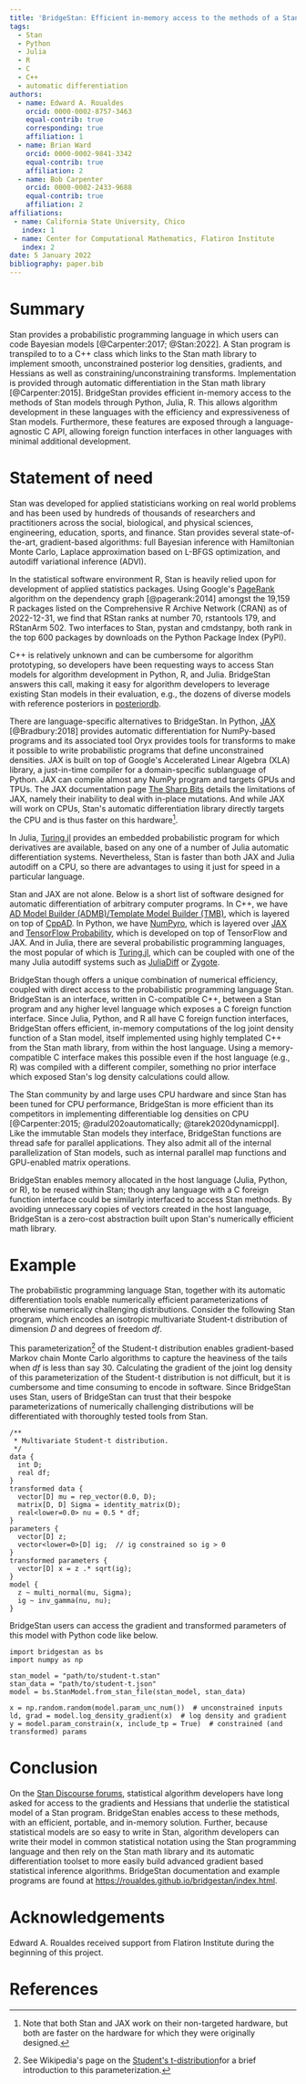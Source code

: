 ```yaml
---
title: 'BridgeStan: Efficient in-memory access to the methods of a Stan model'
tags:
  - Stan
  - Python
  - Julia
  - R
  - C
  - C++
  - automatic differentiation
authors:
  - name: Edward A. Roualdes
    orcid: 0000-0002-8757-3463
    equal-contrib: true
    corresponding: true
    affiliation: 1
  - name: Brian Ward
    orcid: 0000-0002-9841-3342
    equal-contrib: true
    affiliation: 2
  - name: Bob Carpenter
	orcid: 0000-0002-2433-9688
    equal-contrib: true
    affiliation: 2
affiliations:
 - name: California State University, Chico
   index: 1
 - name: Center for Computational Mathematics, Flatiron Institute
   index: 2
date: 5 January 2022
bibliography: paper.bib
---
```


# Summary

Stan provides a probabilistic programming language in which users can
code Bayesian models [@Carpenter:2017; @Stan:2022].  A Stan program is
transpiled to to a C++ class which links to the Stan math library to
implement smooth, unconstrained posterior log densities, gradients,
and Hessians as well as constraining/unconstraining transforms.
Implementation is provided through automatic differentiation in the
Stan math library [@Carpenter:2015].  BridgeStan provides efficient
in-memory access to the methods of Stan models through Python, Julia,
R.  This allows algorithm development in these languages with
the efficiency and expressiveness of Stan models.
Furthermore, these features are exposed through a language-agnostic C
API, allowing foreign function interfaces in other languages with
minimal additional development.


# Statement of need

Stan was developed for applied statisticians working on real world
problems and has been used by hundreds of thousands of researchers and
practitioners across the social, biological, and physical sciences,
engineering, education, sports, and finance.  Stan provides several
state-of-the-art, gradient-based algorithms: full Bayesian inference
with Hamiltonian Monte Carlo, Laplace approximation based on L-BFGS
optimization, and autodiff variational inference (ADVI).

In the statistical software environment R, Stan is heavily relied upon
for development of applied statistics packages.  Using Google's
[PageRank](https://en.wikipedia.org/wiki/PageRank) algorithm on the
dependency graph [@pagerank:2014] amongst the 19,159 R packages listed
on the Comprehensive R Archive Network (CRAN) as of 2022-12-31, we
find that RStan ranks at number 70, rstantools 179, and RStanArm 502. Two
interfaces to Stan, pystan and cmdstanpy, both rank in the top 600 packages by
downloads on the Python Package Index (PyPI).

C++ is relatively unknown and can be cumbersome for algorithm
prototyping, so developers have been requesting ways to access Stan
models for algorithm development in Python, R, and Julia. BridgeStan answers
this call, making it easy for algorithm developers to leverage existing
Stan models in their evaluation, e.g., the dozens of diverse models with
reference posteriors in [posteriordb](https://github.com/stan-dev/posteriordb).

There are language-specific alternatives to BridgeStan.  In Python,
[JAX](https://github.com/google/jax) [@Bradbury:2018] provides
automatic differentiation for NumPy-based programs and its associated
tool Oryx provides tools for transforms to make it possible to write
probabilistic programs that define unconstrained densities.  JAX is
built on top of Google's Accelerated Linear Algebra (XLA) library, a
just-in-time compiler for a domain-specific sublanguage of Python.
JAX can compile almost any NumPy program and targets GPUs and TPUs.
The JAX documentation page
[The Sharp Bits](https://jax.readthedocs.io/en/latest/notebooks/Common_Gotchas_in_JAX.html)
details the limitations of JAX, namely their inability to deal with
in-place mutations.  And while JAX will work on CPUs, Stan's automatic
differentiation library directly targets the CPU and is thus faster on
this hardware[^1].

In Julia, [Turing.jl](https://turing.ml/stable/) provides an embedded
probabilistic program for which derivatives are available, based on
any one of a number of Julia automatic differentiation systems.
Nevertheless, Stan is faster than both JAX and Julia autodiff on a
CPU, so there are advantages to using it just for speed in a
particular language.

Stan and JAX are not alone.  Below is a short list of software
designed for automatic differentiation of arbitrary computer programs.
In C++, we have
[AD Model Builder (ADMB)/Template Model Builder (TMB)](https://www.admb-project.org/),
which is layered on top of
[CppAD](https://coin-or.github.io/CppAD/html/CppAD.html).  In Python,
we have [NumPyro](https://num.pyro.ai/en/stable/), which is layered
over [JAX](https://github.com/google/jax) and
[TensorFlow Probability](https://www.tensorflow.org/probability),
which is developed on top of TensorFlow and JAX.  And in Julia, there
are several probabilistic programming languages, the most popular of
which is [Turing.jl](https://turing.ml/stable/), which can be coupled
with one of the many Julia autodiff systems such as [JuliaDiff](https://juliadiff.org/)
or [Zygote](https://fluxml.ai/Zygote.jl/stable/).

BridgeStan though offers a unique combination of numerical efficiency,
coupled with direct access to the probabilistic programming language
Stan.  BridgeStan is an interface, written in C-compatible C++,
between a Stan program and any higher level language which exposes a C
foreign function interface.  Since Julia, Python, and R all have C
foreign function interfaces, BridgeStan offers efficient, in-memory
computations of the log joint density function of a Stan model, itself
implemented using highly templated C++ from the Stan math library,
from within the host language.  Using a memory-compatible C interface
makes this possible even if the host language (e.g., R) was compiled
with a different compiler, something no prior interface which exposed
Stan's log density calculations could allow.

The Stan community by and large uses CPU hardware and since Stan has
been tuned for CPU performance, BridgeStan is more efficient than its
competitors in implementing differentiable log densities on CPU
[@Carpenter:2015; @radul202oautomatically; @tarek2020dynamicppl].
Like the immutable Stan models they interface, BridgeStan functions
are thread safe for parallel applications.  They also admit all of the
internal parallelization of Stan models, such as internal parallel map
functions and GPU-enabled matrix operations.

BridgeStan enables memory allocated in the host language (Julia,
Python, or R), to be reused within Stan; though any language with a C
foreign function interface could be similarly interfaced to access
Stan methods.  By avoiding unnecessary copies of vectors created in
the host language, BridgeStan is a zero-cost abstraction built upon
Stan's numerically efficient math library.

# Example

The probabilistic programming language Stan, together with its automatic
differentiation tools enable numerically efficient parameterizations of
otherwise numerically challenging distributions.  Consider the
following Stan program, which encodes an isotropic multivariate Student-t
distribution of dimension $D$ and degrees of freedom $df$.

This parameterization[^2] of the Student-t distribution enables gradient-based
Markov chain Monte Carlo algorithms to capture the heaviness of the tails when
$df$ is less than say $30$.  Calculating the gradient of the joint log density
of this parameterization of the Student-t distribution is not difficult, but it
is cumbersome and time consuming to encode in software.  Since BridgeStan uses
Stan, users of BridgeStan can trust that their bespoke parameterizations of
numerically challenging distributions will be differentiated with
thoroughly tested tools from Stan.

```{stan}
/**
 * Multivariate Student-t distribution.
 */
data {
  int D;
  real df;
}
transformed data {
  vector[D] mu = rep_vector(0.0, D);
  matrix[D, D] Sigma = identity_matrix(D);
  real<lower=0.0> nu = 0.5 * df;
}
parameters {
  vector[D] z;
  vector<lower=0>[D] ig;  // ig constrained so ig > 0
}
transformed parameters {
  vector[D] x = z .* sqrt(ig);
}
model {
  z ~ multi_normal(mu, Sigma);
  ig ~ inv_gamma(nu, nu);
}
```

BridgeStan users can access the gradient and transformed parameters of this
model with Python code like below.

```{python}
import bridgestan as bs
import numpy as np

stan_model = "path/to/student-t.stan"
stan_data = "path/to/student-t.json"
model = bs.StanModel.from_stan_file(stan_model, stan_data)

x = np.random.random(model.param_unc_num())  # unconstrained inputs
ld, grad = model.log_density_gradient(x)  # log density and gradient
y = model.param_constrain(x, include_tp = True)  # constrained (and transformed) params
```

# Conclusion

On the [Stan Discourse forums](https://discourse.mc-stan.org/), statistical
algorithm developers have long asked for access to the gradients and Hessians
that underlie the statistical model of a Stan program.  BridgeStan enables
access to these methods, with an efficient, portable, and in-memory solution.  Further,
because statistical models are so easy to write in Stan, algorithm developers
can write their model in common statistical notation using the Stan programming
language and then rely on the Stan math library and its automatic
differentiation toolset to more easily build advanced gradient based statistical
inference algorithms.  BridgeStan documentation and example programs are found
at <https://roualdes.github.io/bridgestan/index.html>.


[^1]: Note that both Stan and JAX work on their non-targeted hardware, but both are faster on the hardware for which they were originally designed.

[^2]: See Wikipedia's page on the [Student's t-distribution](https://en.wikipedia.org/wiki/Student%27s_t-distribution#Characterization)for a brief introduction to this parameterization.

# Acknowledgements

Edward A. Roualdes received support from Flatiron Institute during the beginning
of this project.

# References
